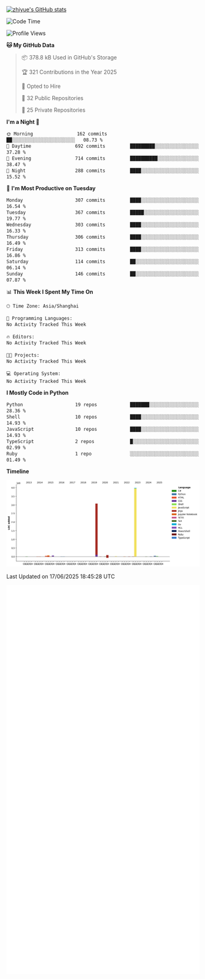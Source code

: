 
[![zhiyue's GitHub stats](https://github-readme-stats.vercel.app/api?username=zhiyue)](https://github.com/anuraghazra/github-readme-stats&&show_icons=true)

<!--START_SECTION:waka-->
![Code Time](http://img.shields.io/badge/Code%20Time-2%2C215%20hrs%2020%20mins-blue)

![Profile Views](http://img.shields.io/badge/Profile%20Views-2-blue)

**🐱 My GitHub Data** 

> 📦 378.8 kB Used in GitHub's Storage 
 > 
> 🏆 321 Contributions in the Year 2025
 > 
> 💼 Opted to Hire
 > 
> 📜 32 Public Repositories 
 > 
> 🔑 25 Private Repositories 
 > 
**I'm a Night 🦉** 

```text
🌞 Morning                162 commits         ██░░░░░░░░░░░░░░░░░░░░░░░   08.73 % 
🌆 Daytime                692 commits         █████████░░░░░░░░░░░░░░░░   37.28 % 
🌃 Evening                714 commits         ██████████░░░░░░░░░░░░░░░   38.47 % 
🌙 Night                  288 commits         ████░░░░░░░░░░░░░░░░░░░░░   15.52 % 
```
📅 **I'm Most Productive on Tuesday** 

```text
Monday                   307 commits         ████░░░░░░░░░░░░░░░░░░░░░   16.54 % 
Tuesday                  367 commits         █████░░░░░░░░░░░░░░░░░░░░   19.77 % 
Wednesday                303 commits         ████░░░░░░░░░░░░░░░░░░░░░   16.33 % 
Thursday                 306 commits         ████░░░░░░░░░░░░░░░░░░░░░   16.49 % 
Friday                   313 commits         ████░░░░░░░░░░░░░░░░░░░░░   16.86 % 
Saturday                 114 commits         ██░░░░░░░░░░░░░░░░░░░░░░░   06.14 % 
Sunday                   146 commits         ██░░░░░░░░░░░░░░░░░░░░░░░   07.87 % 
```


📊 **This Week I Spent My Time On** 

```text
🕑︎ Time Zone: Asia/Shanghai

💬 Programming Languages: 
No Activity Tracked This Week

🔥 Editors: 
No Activity Tracked This Week

🐱‍💻 Projects: 
No Activity Tracked This Week

💻 Operating System: 
No Activity Tracked This Week
```

**I Mostly Code in Python** 

```text
Python                   19 repos            ███████░░░░░░░░░░░░░░░░░░   28.36 % 
Shell                    10 repos            ████░░░░░░░░░░░░░░░░░░░░░   14.93 % 
JavaScript               10 repos            ████░░░░░░░░░░░░░░░░░░░░░   14.93 % 
TypeScript               2 repos             █░░░░░░░░░░░░░░░░░░░░░░░░   02.99 % 
Ruby                     1 repo              ░░░░░░░░░░░░░░░░░░░░░░░░░   01.49 % 
```



**Timeline**

![Lines of Code chart](https://raw.githubusercontent.com/zhiyue/zhiyue/main/assets/bar_graph.png)


 Last Updated on 17/06/2025 18:45:28 UTC
<!--END_SECTION:waka-->

<!-- [![Top Langs](https://github-readme-stats.vercel.app/api/top-langs/?username=zhiyue)](https://github.com/anuraghazra/github-readme-stats) -->

![](./github-metrics.svg)

